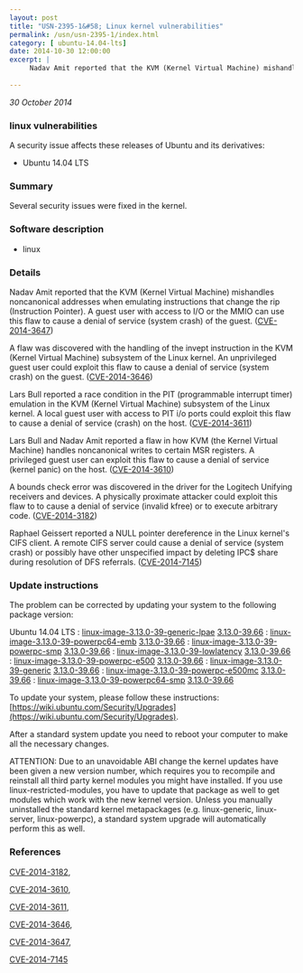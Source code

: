 ```yaml
---
layout: post
title: "USN-2395-1&#58; Linux kernel vulnerabilities"
permalink: /usn/usn-2395-1/index.html
category: [ ubuntu-14.04-lts]
date: 2014-10-30 12:00:00
excerpt: |
     Nadav Amit reported that the KVM (Kernel Virtual Machine) mishandles noncanonical addresses when emulating instructions that change the rip (Instruction Pointer). A guest user with access to I/O or the MMIO can use this flaw to cause a denial of service (system crash) of the guest. ([CVE-2014-3647](http://people.ubuntu.com/~ubuntu-security/cve/CVE-2014-3647))
    
--- 
```

 
 

*30 October 2014*

### linux vulnerabilities

A security issue affects these releases of Ubuntu and its derivatives:

* Ubuntu 14.04 LTS

### Summary

Several security issues were fixed in the kernel. 

### Software description

* linux 

### Details

 Nadav Amit reported that the KVM (Kernel Virtual Machine) mishandles noncanonical addresses when emulating instructions that change the rip (Instruction Pointer). A guest user with access to I/O or the MMIO can use this flaw to cause a denial of service (system crash) of the guest. ([CVE-2014-3647](http://people.ubuntu.com/~ubuntu-security/cve/CVE-2014-3647))

A flaw was discovered with the handling of the invept instruction in the KVM (Kernel Virtual Machine) subsystem of the Linux kernel. An unprivileged guest user could exploit this flaw to cause a denial of service (system crash) on the guest. ([CVE-2014-3646](http://people.ubuntu.com/~ubuntu-security/cve/CVE-2014-3646))

Lars Bull reported a race condition in the PIT (programmable interrupt timer) emulation in the KVM (Kernel Virtual Machine) subsystem of the Linux kernel. A local guest user with access to PIT i/o ports could exploit this flaw to cause a denial of service (crash) on the host. ([CVE-2014-3611](http://people.ubuntu.com/~ubuntu-security/cve/CVE-2014-3611))

Lars Bull and Nadav Amit reported a flaw in how KVM (the Kernel Virtual Machine) handles noncanonical writes to certain MSR registers. A privileged guest user can exploit this flaw to cause a denial of service (kernel panic) on the host. ([CVE-2014-3610](http://people.ubuntu.com/~ubuntu-security/cve/CVE-2014-3610))

A bounds check error was discovered in the driver for the Logitech Unifying receivers and devices. A physically proximate attacker could exploit this flaw to to cause a denial of service (invalid kfree) or to execute arbitrary code. ([CVE-2014-3182](http://people.ubuntu.com/~ubuntu-security/cve/CVE-2014-3182))

Raphael Geissert reported a NULL pointer dereference in the Linux kernel&#39;s CIFS client. A remote CIFS server could cause a denial of service (system crash) or possibly have other unspecified impact by deleting IPC$ share during resolution of DFS referrals. ([CVE-2014-7145](http://people.ubuntu.com/~ubuntu-security/cve/CVE-2014-7145)) 

### Update instructions

The problem can be corrected by updating your system to the following package version:

Ubuntu 14.04 LTS
 : [linux-image-3.13.0-39-generic-lpae](https://launchpad.net/ubuntu/+source/linux) <span> [3.13.0-39.66](https://launchpad.net/ubuntu/+source/linux/3.13.0-39.66) </span> 
 : [linux-image-3.13.0-39-powerpc64-emb](https://launchpad.net/ubuntu/+source/linux) <span> [3.13.0-39.66](https://launchpad.net/ubuntu/+source/linux/3.13.0-39.66) </span> 
 : [linux-image-3.13.0-39-powerpc-smp](https://launchpad.net/ubuntu/+source/linux) <span> [3.13.0-39.66](https://launchpad.net/ubuntu/+source/linux/3.13.0-39.66) </span> 
 : [linux-image-3.13.0-39-lowlatency](https://launchpad.net/ubuntu/+source/linux) <span> [3.13.0-39.66](https://launchpad.net/ubuntu/+source/linux/3.13.0-39.66) </span> 
 : [linux-image-3.13.0-39-powerpc-e500](https://launchpad.net/ubuntu/+source/linux) <span> [3.13.0-39.66](https://launchpad.net/ubuntu/+source/linux/3.13.0-39.66) </span> 
 : [linux-image-3.13.0-39-generic](https://launchpad.net/ubuntu/+source/linux) <span> [3.13.0-39.66](https://launchpad.net/ubuntu/+source/linux/3.13.0-39.66) </span> 
 : [linux-image-3.13.0-39-powerpc-e500mc](https://launchpad.net/ubuntu/+source/linux) <span> [3.13.0-39.66](https://launchpad.net/ubuntu/+source/linux/3.13.0-39.66) </span> 
 : [linux-image-3.13.0-39-powerpc64-smp](https://launchpad.net/ubuntu/+source/linux) <span> [3.13.0-39.66](https://launchpad.net/ubuntu/+source/linux/3.13.0-39.66) </span> 

To update your system, please follow these instructions: [https://wiki.ubuntu.com/Security/Upgrades](https://wiki.ubuntu.com/Security/Upgrades).

After a standard system update you need to reboot your computer to make all the necessary changes.

ATTENTION: Due to an unavoidable ABI change the kernel updates have been given a new version number, which requires you to recompile and reinstall all third party kernel modules you might have installed. If you use linux-restricted-modules, you have to update that package as well to get modules which work with the new kernel version. Unless you manually uninstalled the standard kernel metapackages (e.g. linux-generic, linux-server, linux-powerpc), a standard system upgrade will automatically perform this as well. 

### References

 
 [CVE-2014-3182](http://people.ubuntu.com/~ubuntu-security/cve/CVE-2014-3182), 

 [CVE-2014-3610](http://people.ubuntu.com/~ubuntu-security/cve/CVE-2014-3610), 

 [CVE-2014-3611](http://people.ubuntu.com/~ubuntu-security/cve/CVE-2014-3611), 

 [CVE-2014-3646](http://people.ubuntu.com/~ubuntu-security/cve/CVE-2014-3646), 

 [CVE-2014-3647](http://people.ubuntu.com/~ubuntu-security/cve/CVE-2014-3647), 

 [CVE-2014-7145](http://people.ubuntu.com/~ubuntu-security/cve/CVE-2014-7145)
 

